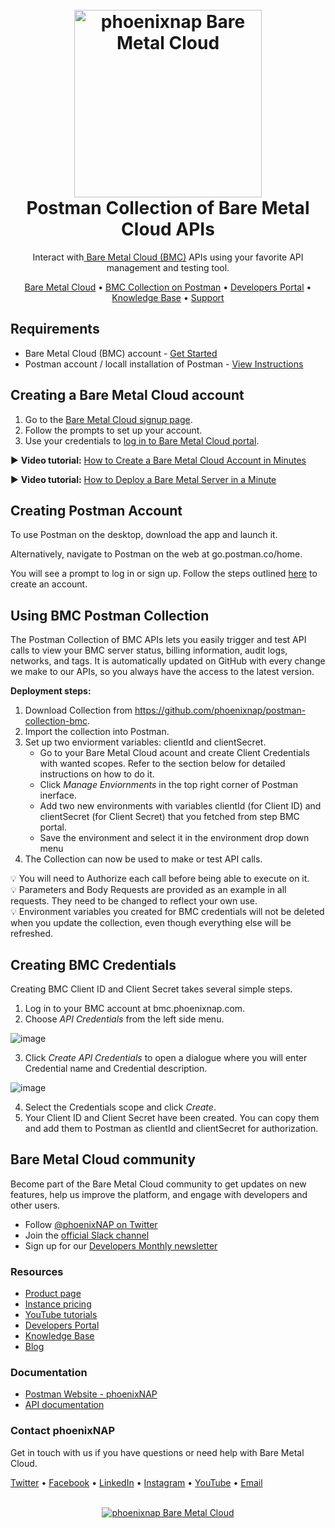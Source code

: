 
<h1 align="center">
  <br>
  <a href="https://phoenixnap.com/bare-metal-cloud"><img src="https://user-images.githubusercontent.com/78744488/109779287-16da8600-7c06-11eb-81a1-97bf44983d33.png" alt="phoenixnap Bare Metal Cloud" width="300"></a>
  <br>
  Postman Collection of Bare Metal Cloud APIs
  <br>
</h1>

<p align="center">
Interact with<a href="https://phoenixnap.com/bare-metal-cloud"> Bare Metal Cloud (BMC)</a> APIs using your favorite API management and testing tool. 
</p>

<p align="center">
  <a href="https://phoenixnap.com/bare-metal-cloud">Bare Metal Cloud</a> •
  <a href="https://www.postman.com/phoenixnap">BMC Collection on Postman</a> •
  <a href="https://developers.phoenixnap.com/">Developers Portal</a> •
  <a href="http://phoenixnap.com/kb">Knowledge Base</a> •
  <a href="https://developers.phoenixnap.com/support">Support</a>
</p>

## Requirements

- Bare Metal Cloud (BMC) account - [Get Started](https://learning.postman.com/docs/getting-started/installation-and-updates/)
- Postman account / locall installation of Postman - [View Instructions](https://learning.postman.com/docs/getting-started/installation-and-updates/)

## Creating a Bare Metal Cloud account

1. Go to the [Bare Metal Cloud signup page](https://support.phoenixnap.com/wap-jpost3/bmcSignup).
2. Follow the prompts to set up your account.
3. Use your credentials to [log in to Bare Metal Cloud portal](https://bmc.phoenixnap.com).

:arrow_forward: **Video tutorial:** [How to Create a Bare Metal Cloud Account in Minutes](https://www.youtube.com/watch?v=hPR60XWOSsQ)
<br>

:arrow_forward: **Video tutorial:** [How to Deploy a Bare Metal Server in a Minute](https://www.youtube.com/watch?v=BzBBwLxR80o)

## Creating Postman Account

To use Postman on the desktop, download the app and launch it.

Alternatively, navigate to Postman on the web at go.postman.co/home.

You will see a prompt to log in or sign up. Follow the steps outlined [here](https://learning.postman.com/docs/getting-started/installation-and-updates/) to create an account. 

## Using BMC Postman Collection

The Postman Collection of BMC APIs lets you easily trigger and test API calls to view your BMC server status, billing information, audit logs, networks, and tags. It is automatically updated on GitHub with every change we make to our APIs, so you always have the access to the latest version. 

**Deployment steps:**

  1. Download Collection from https://github.com/phoenixnap/postman-collection-bmc.
  2. Import the collection into Postman. 
  3. Set up two enviorment variables: clientId and clientSecret. <br>
      - Go to your Bare Metal Cloud acount and create Client Credentials with wanted scopes. Refer to the section below for detailed instructions on how to do it. <br>
      - Click *Manage Enviornments* in the top right corner of Postman inerface. <br>
      - Add two new environments with variables clientId (for Client ID) and clientSecret (for Client Secret) that you fetched from step BMC portal. <br>
      - Save the environment and select it in the environment drop down menu<br>
  4. The Collection can now be used to make or test API calls. 

:bulb: You will need to Authorize each call before being able to execute on it. <br>
:bulb: Parameters and Body Requests are provided as an example in all requests. They need to be changed to reflect your own use. <br>
:bulb: Environment variables you created for BMC credentials will not be deleted when you update the collection, even though everything else will be refreshed.   <br>

## Creating BMC Credentials 

Creating BMC Client ID and Client Secret takes several simple steps. 

  1. Log in to your BMC account at bmc.phoenixnap.com.
  2. Choose *API Credentials* from the left side menu.
  
  ![image](https://user-images.githubusercontent.com/81640346/140774465-99a4e248-0ca2-4927-80f2-2a2700256574.png)

  3. Click *Create API Credentials* to open a dialogue where you will enter Credential name and Credential description. 

![image](https://user-images.githubusercontent.com/81640346/140776688-57325239-10ba-4ae6-a9e8-5bdedbf67b2d.png)

  4. Select the Credentials scope and click *Create*. 
  5. Your Client ID and Client Secret have been created. You can copy them and add them to Postman as clientId and clientSecret for authorization. 

## Bare Metal Cloud community

Become part of the Bare Metal Cloud community to get updates on new features, help us improve the platform, and engage with developers and other users.

- Follow [@phoenixNAP on Twitter](https://twitter.com/phoenixnap)
- Join the [official Slack channel](https://phoenixnap.slack.com)
- Sign up for our [Developers Monthly newsletter](https://phoenixnap.com/developers-monthly-newsletter)

### Resources

- [Product page](https://phoenixnap.com/bare-metal-cloud)
- [Instance pricing](https://phoenixnap.com/bare-metal-cloud/instances)
- [YouTube tutorials](https://www.youtube.com/watch?v=8TLsqgLDMN4&list=PLWcrQnFWd54WwkHM0oPpR1BrAhxlsy1Rc&ab_channel=PhoenixNAPGlobalITServices)
- [Developers Portal](https://developers.phoenixnap.com)
- [Knowledge Base](https://phoenixnap.com/kb)
- [Blog](https:/phoenixnap.com/blog)

### Documentation

- [Postman Website - phoenixNAP](https://www.postman.com/phoenixnap)
- [API documentation](https://developers.phoenixnap.com/docs/bmc/1/overview)

### Contact phoenixNAP

Get in touch with us if you have questions or need help with Bare Metal Cloud.

<p align="left">
  <a href="https://twitter.com/phoenixNAP">Twitter</a> •
  <a href="https://www.facebook.com/phoenixnap">Facebook</a> •
  <a href="https://www.linkedin.com/company/phoenix-nap">LinkedIn</a> •
  <a href="https://www.instagram.com/phoenixnap">Instagram</a> •
  <a href="https://www.youtube.com/user/PhoenixNAPdatacenter">YouTube</a> •
  <a href="https://developers.phoenixnap.com/support">Email</a> 
</p>

<p align="center">
  <br>
  <a href="https://phoenixnap.com/bare-metal-cloud"><img src="https://user-images.githubusercontent.com/81640346/115243282-0c773b80-a123-11eb-9de7-59e3934a5712.jpg" alt="phoenixnap Bare Metal Cloud"></a>
</p>
